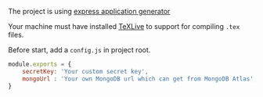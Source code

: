 The project is using [express application generator](http://expressjs.com/en/starter/generator.html)

Your machine must have installed [TeXLive](https://www.tug.org/texlive/) to support
 for compiling `.tex` files.
 
Before start, add a `config.js` in project root.
```js
module.exports = {
	secretKey: 'Your custom secret key',
	mongoUrl : 'Your own MongoDB url which can get from MongoDB Atlas',
}
```  
